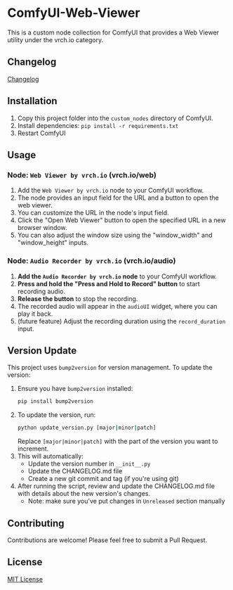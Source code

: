 # ComfyUI-Web-Viewer

This is a custom node collection for ComfyUI that provides a Web Viewer utility under the vrch.io category.

## Changelog

[Changelog](CHANGELOG.md)

## Installation

1. Copy this project folder into the `custom_nodes` directory of ComfyUI.
2. Install dependencies: `pip install -r requirements.txt`
3. Restart ComfyUI

## Usage

### Node: `Web Viewer by vrch.io` (vrch.io/web)

1. Add the `Web Viewer by vrch.io` node to your ComfyUI workflow.
2. The node provides an input field for the URL and a button to open the web viewer.
3. You can customize the URL in the node's input field.
4. Click the "Open Web Viewer" button to open the specified URL in a new browser window.
5. You can also adjust the window size using the "window_width" and "window_height" inputs.
   
### Node: `Audio Recorder by vrch.io` (vrch.io/audio)

1. **Add the `Audio Recorder by vrch.io` node** to your ComfyUI workflow.
2. **Press and hold the "Press and Hold to Record" button** to start recording audio.
3. **Release the button** to stop the recording.
4. The recorded audio will appear in the `audioUI` widget, where you can play it back.
5. (future feature) Adjust the recording duration using the `record_duration` input.

## Version Update

This project uses `bump2version` for version management. To update the version:

1. Ensure you have `bump2version` installed:
   ```bash
   pip install bump2version
   ```
2. To update the version, run:
   ```bash
   python update_version.py [major|minor|patch]
   ```
   Replace `[major|minor|patch]` with the part of the version you want to increment.
3. This will automatically:
   - Update the version number in `__init__.py`
   - Update the CHANGELOG.md file
   - Create a new git commit and tag (if you're using git)
4. After running the script, review and update the CHANGELOG.md file with details about the new version's changes.
   - Note: make sure you've put changes in `Unreleased` section manually

## Contributing

Contributions are welcome! Please feel free to submit a Pull Request.

## License

[MIT License](LICENSE)
